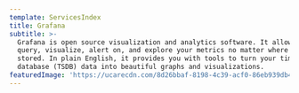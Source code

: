 ```yaml
---
template: ServicesIndex
title: Grafana
subtitle: >-
  Grafana is open source visualization and analytics software. It allows you to
  query, visualize, alert on, and explore your metrics no matter where they are
  stored. In plain English, it provides you with tools to turn your time-series
  database (TSDB) data into beautiful graphs and visualizations.
featuredImage: 'https://ucarecdn.com/8d26bbaf-8198-4c39-acf0-86eb939db49d/'
---
```



